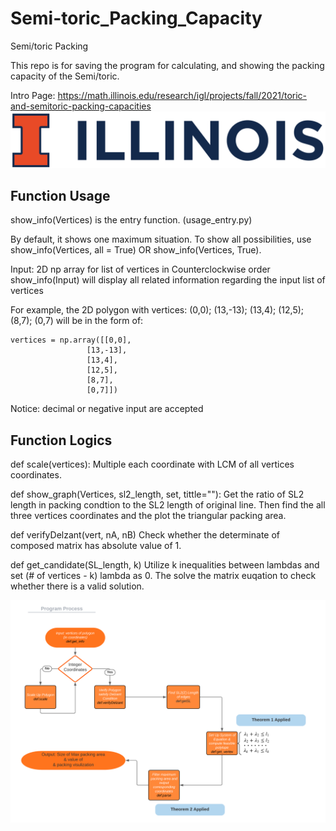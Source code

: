 # Semi-toric_Packing_Capacity
Semi/toric Packing

This repo is for saving the program for calculating, and showing the packing capacity of the Semi/toric.

Intro Page:
https://math.illinois.edu/research/igl/projects/fall/2021/toric-and-semitoric-packing-capacities
![image](https://github.com/CoulsonZhang/Semi-toric_Packing_Capacity/blob/main/Image/UIUC_logo.png)

## Function Usage
show_info(Vertices) is the entry function. (usage_entry.py)

By default, it shows one maximum situation. To show all possibilities, use show_info(Vertices, all = True) OR show_info(Vertices, True).

Input: 2D np array for list of vertices in Counterclockwise order
show_info(Input) will display all related information regarding the input list of vertices

For example, the 2D polygon with vertices: (0,0); (13,-13); (13,4); (12,5); (8,7); (0,7) will be in the form of:
```
vertices = np.array([[0,0],
                 [13,-13],
                 [13,4],
                 [12,5],
                 [8,7],
                 [0,7]])
```
Notice: decimal or negative input are accepted
## Function Logics
def scale(vertices):
    Multiple each coordinate with LCM of all vertices coordinates.

def show_graph(Vertices, sl2_length, set, tittle=""):
    Get the ratio of SL2 length in packing condtion to the SL2 length of original line. Then find the all three vertices coordinates and the plot the triangular packing area.

def verifyDelzant(vert, nA, nB)
    Check whether the determinate of composed matrix has absolute value of 1.

def get_candidate(SL_length, k)
    Utilize k inequalities between lambdas and set (# of vertices - k) lambda as 0. The solve the matrix euqation to check whether there is a valid solution.

![image](https://github.com/CoulsonZhang/Semi-toric_Packing_Capacity/blob/main/Image/Flow.png)
